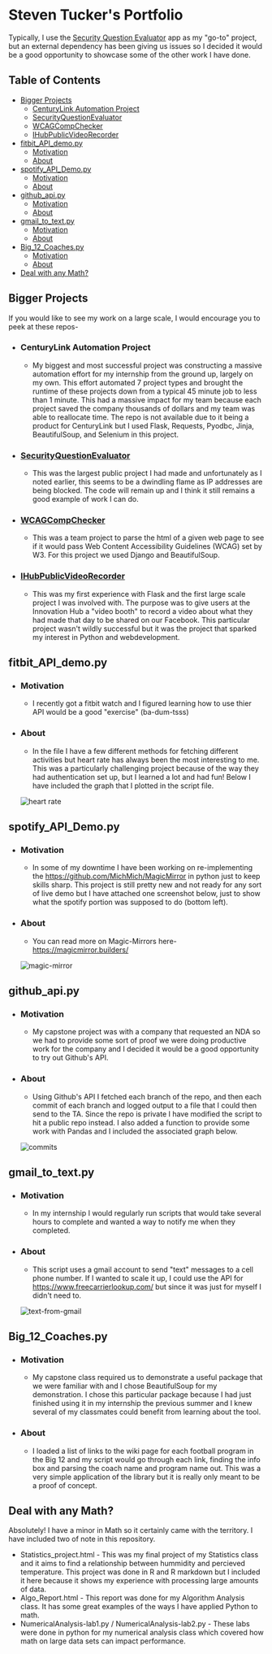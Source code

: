 # Steven Tucker's Portfolio

Typically, I use the [Security Question Evaluator](https://github.com/SlidingSteven/SecurityQuestionEvaluator) app as my "go-to" project, but an external dependency has been giving us issues so I decided it would be a good opportunity to showcase some of the other work I have done.

## Table of Contents
* [Bigger Projects](#bigger-projects)
  + [CenturyLink Automation Project](#CenturyLink-Automation-Project)
  + [SecurityQuestionEvaluator](#SecurityQuestionEvaluator)
  + [WCAGCompChecker](#WCAGCompChecker)
  + [IHubPublicVideoRecorder](#IHubPublicVideoRecorder)
* [fitbit_API_demo.py](#fitbit_api_demo.py)
  + [Motivation](#motivation)
  + [About](#about)
* [spotify_API_Demo.py](#spotify_api_demopy)
  + [Motivation](#motivation-1)
  + [About](#about-1)
* [github_api.py](#github_api.py)
  + [Motivation](#motivation-2)
  + [About](#about-2)
* [gmail_to_text.py](#gmail_to_text.py)
  + [Motivation](#motivation-3)
  + [About](#about-3)
* [Big_12_Coaches.py](#big_12_coaches.py)
  + [Motivation](#motivation-4)
  + [About](#about-4)
* [Deal with any Math?](#deal-with-any-math)

## Bigger Projects  

If you would like to see my work on a large scale, I would encourage you to peek at these repos-    
* ### CenturyLink Automation Project 
  - My biggest and most successful project was constructing a massive automation effort for my internship from the ground up, largely on my own.  This effort automated 7 project types and brought the runtime of these projects down from a typical 45 minute job to less than 1 minute.  This had a massive impact for my team because each project saved the company thousands of dollars and my team was able to reallocate time.  The repo is not available due to it being a product for CenturyLink but I used Flask, Requests, Pyodbc, Jinja, BeautifulSoup, and Selenium in this project.  

* ### [SecurityQuestionEvaluator](https://github.com/SlidingSteven/SecurityQuestionEvaluator) 
  - This was the largest public project I had made and unfortunately as I noted earlier, this seems to be a dwindling flame as IP addresses are being blocked.  The code will remain up and I think it still remains a good example of work I can do.

* ###  [WCAGCompChecker](https://github.com/Kiddkos/WCAGCompChecker) 
  - This was a team project to parse the html of a given web page to see if it would pass Web Content Accessibility Guidelines (WCAG) set by W3.  For this project we used Django and BeautifulSoup.

* ### [IHubPublicVideoRecorder](https://github.com/SlidingSteven/IHubPublicVideoRecorder) 
  - This was my first experience with Flask and the first large scale project I was involved with.  The purpose was to give users at the Innovation Hub a "video booth" to record a video about what they had made that day to be shared on our Facebook.  This particular project wasn't wildly successful but it was the project that sparked my interest in Python and webdevelopment.


## fitbit_API_demo.py

* ### Motivation  
  + I recently got a fitbit watch and I figured learning how to use thier API would be a good "exercise" (ba-dum-tsss)

* ### About  
  + In the file I have a few different methods for fetching different activities but heart rate has always been the most interesting to me.  This was a particularly challenging project because of the way they had authentication set up, but I learned a lot and had fun!  Below I have included the graph that I plotted in the script file.

&nbsp;&nbsp;&nbsp;&nbsp;&nbsp;&nbsp;![heart rate](repo_pics/fitbit_api_demo.png)



## spotify_API_Demo.py
* ### Motivation   
  + In some of my downtime I have been working on re-implementing the https://github.com/MichMich/MagicMirror in python just to keep skills sharp.  This project is still pretty new and not ready for any sort of live demo but I have attached one screenshot below, just to show what the spotify portion was supposed to do (bottom left).

* ### About   
  + You can read more on Magic-Mirrors here- https://magicmirror.builders/ 

&nbsp;&nbsp;&nbsp;&nbsp;&nbsp;&nbsp;![magic-mirror](repo_pics/spotify_demo.PNG)

## github_api.py

* ### Motivation
  + My capstone project was with a company that requested an NDA so we had to provide some sort of proof we were doing productive work for the company and I decided it would be a good opportunity to try out Github's API.  

* ### About
  + Using Github's API I fetched each branch of the repo, and then each commit of each branch and logged output to a file that I could then send to the TA.  Since the repo is private I have modified the script to hit a public repo instead.  I also added a function to provide some work with Pandas and I included the associated graph below.

&nbsp;&nbsp;&nbsp;&nbsp;&nbsp;&nbsp;![commits](repo_pics/github_api.png)


## gmail_to_text.py

* ### Motivation
  + In my internship I would regularly run scripts that would take several hours to complete and wanted a way to notify me when they completed.

* ### About 
  + This script uses a gmail account to send "text" messages to a cell phone number.  If I wanted to scale it up, I could use the API for https://www.freecarrierlookup.com/ but since it was just for myself I didn't need to.

&nbsp;&nbsp;&nbsp;&nbsp;&nbsp;&nbsp;![text-from-gmail](repo_pics/gmail_to_text.png)


## Big_12_Coaches.py

* ### Motivation
  + My capstone class required us to demonstrate a useful package that we were familiar with and I chose BeautifulSoup for my demonstration.  I chose this particular package because I had just finished using it in my internship the previous summer and I knew several of my classmates could benefit from learning about the tool.

* ### About 
  + I loaded a list of links to the wiki page for each football program in the Big 12 and my script would go through each link, finding the info box and parsing the coach name and program name out.  This was a very simple application of the library but it is really only meant to be a proof of concept.

## Deal with any Math?
Absolutely!  I have a minor in Math so it certainly came with the territory.  I have included two of note in this repository.  
* Statistics_project.html - This was my final project of my Statistics class and it aims to find a relationship between hummidity and percieved temperature.  This project was done in R and R markdown but I included it here because it shows my experience with processing large amounts of data.
* Algo_Report.html - This report was done for my Algorithm Analysis class.   It has some great examples of the ways I have applied Python to math.
* NumericalAnalysis-lab1.py / NumericalAnalysis-lab2.py - These labs were done in python for my numerical analysis class which covered how math on large data sets can impact performance.